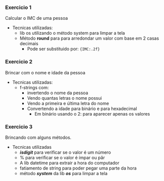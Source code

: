 ### Exercicio 1
Calcular o IMC de uma pessoa
- Tecnicas utilizadas:
  - lib os utilizando o método system para limpar a tela
  - Método **round** para para arredondar um valor com base em 2 casas decimais
    - Pode ser substituido por: ``` {IMC:.2f} ```

### Exercicio 2
Brincar com o nome e idade da pessoa
- Tecnicas utilizadas:
  - f-strings com:
    - invertendo o nome da pessoa
    - Vendo quantas letras o nome possui
    - Vendo a primeira e última letra do nome
    - Convertendo a idade para binário e para hexadecimal
      - Em binário usando o 2: para aparecer apenas os valores
    
### Exercicio 3
Brincando com alguns métodos.
- Tecnicas utilizadas
  - ***isdigit*** para verificar se o valor é um número
  - % para verificar se o valor é ímpar ou pâr
  - A lib datetime para extrair a hora do computador
  - fatiamento de string para poder pegar uma parte da hora
  - método ***system*** da lib ***os*** para limpar a tela

